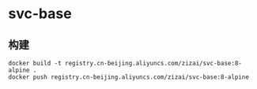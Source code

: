 # svc-base

## 构建

```shell
docker build -t registry.cn-beijing.aliyuncs.com/zizai/svc-base:8-alpine .
docker push registry.cn-beijing.aliyuncs.com/zizai/svc-base:8-alpine
```